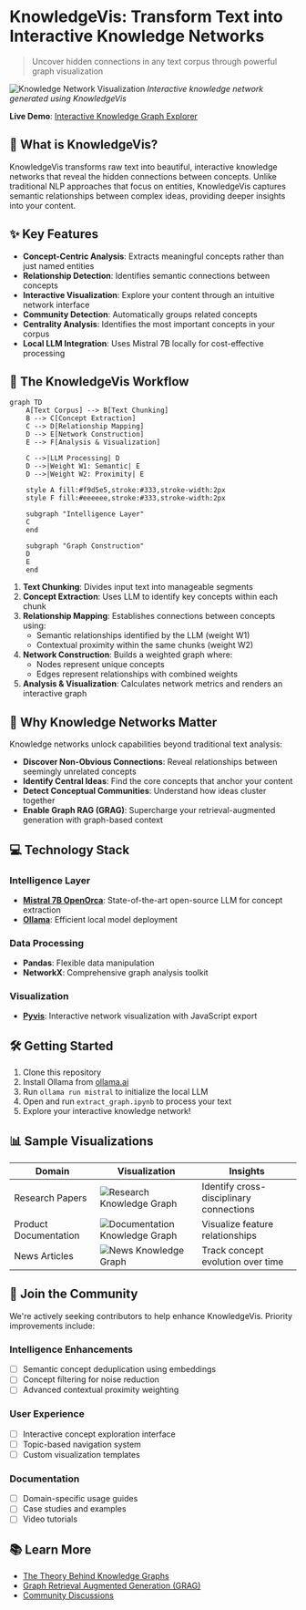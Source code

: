 
# KnowledgeVis: Transform Text into Interactive Knowledge Networks

> Uncover hidden connections in any text corpus through powerful graph visualization

![Knowledge Network Visualization](https://miro.medium.com/v2/resize:fit:1400/format:webp/1*eLQ5r3LF5z9jQBWTIQJhOA.png)
*Interactive knowledge network generated using KnowledgeVis*

**Live Demo**: [Interactive Knowledge Graph Explorer](https://guneeshvats.github.io/Convert-any-Corpus-of-Text-into-a-Graph-of-Knowledge/)

## 🧠 What is KnowledgeVis?

KnowledgeVis transforms raw text into beautiful, interactive knowledge networks that reveal the hidden connections between concepts. Unlike traditional NLP approaches that focus on entities, KnowledgeVis captures semantic relationships between complex ideas, providing deeper insights into your content.

## ✨ Key Features

- **Concept-Centric Analysis**: Extracts meaningful concepts rather than just named entities
- **Relationship Detection**: Identifies semantic connections between concepts
- **Interactive Visualization**: Explore your content through an intuitive network interface
- **Community Detection**: Automatically groups related concepts
- **Centrality Analysis**: Identifies the most important concepts in your corpus
- **Local LLM Integration**: Uses Mistral 7B locally for cost-effective processing

## 🔄 The KnowledgeVis Workflow

```mermaid
graph TD
    A[Text Corpus] --> B[Text Chunking]
    B --> C[Concept Extraction]
    C --> D[Relationship Mapping]
    D --> E[Network Construction]
    E --> F[Analysis & Visualization]
    
    C -->|LLM Processing| D
    D -->|Weight W1: Semantic| E
    D -->|Weight W2: Proximity| E
    
    style A fill:#f9d5e5,stroke:#333,stroke-width:2px
    style F fill:#eeeeee,stroke:#333,stroke-width:2px
    
    subgraph "Intelligence Layer"
    C
    end
    
    subgraph "Graph Construction"
    D
    E
    end
```

1. **Text Chunking**: Divides input text into manageable segments
2. **Concept Extraction**: Uses LLM to identify key concepts within each chunk
3. **Relationship Mapping**: Establishes connections between concepts using:
   - Semantic relationships identified by the LLM (weight W1)
   - Contextual proximity within the same chunks (weight W2)
4. **Network Construction**: Builds a weighted graph where:
   - Nodes represent unique concepts
   - Edges represent relationships with combined weights
5. **Analysis & Visualization**: Calculates network metrics and renders an interactive graph

## 🚀 Why Knowledge Networks Matter

Knowledge networks unlock capabilities beyond traditional text analysis:

- **Discover Non-Obvious Connections**: Reveal relationships between seemingly unrelated concepts
- **Identify Central Ideas**: Find the core concepts that anchor your content
- **Detect Conceptual Communities**: Understand how ideas cluster together
- **Enable Graph RAG (GRAG)**: Supercharge your retrieval-augmented generation with graph-based context

## 💻 Technology Stack

### Intelligence Layer
- **[Mistral 7B OpenOrca](https://huggingface.co/Open-Orca/Mistral-7B-OpenOrca)**: State-of-the-art open-source LLM for concept extraction
- **[Ollama](https://ollama.ai)**: Efficient local model deployment

### Data Processing
- **Pandas**: Flexible data manipulation
- **NetworkX**: Comprehensive graph analysis toolkit

### Visualization
- **[Pyvis](https://github.com/WestHealth/pyvis)**: Interactive network visualization with JavaScript export

## 🛠️ Getting Started

1. Clone this repository
2. Install Ollama from [ollama.ai](https://ollama.ai)
3. Run `ollama run mistral` to initialize the local LLM
4. Open and run `extract_graph.ipynb` to process your text
5. Explore your interactive knowledge network!

## 📊 Sample Visualizations

| Domain | Visualization | Insights |
|--------|---------------|----------|
| Research Papers | ![Research Knowledge Graph](https://neo4j.com/wp-content/uploads/research-paper-knowledge-graph.png) | Identify cross-disciplinary connections |
| Product Documentation | ![Documentation Knowledge Graph](https://neo4j.com/wp-content/uploads/use-cases-knowledge-graph.png) | Visualize feature relationships |
| News Articles | ![News Knowledge Graph](https://cdn.ttgtmedia.com/rms/onlineimages/enterprise_ai-knowledge_graph_example-f.png) | Track concept evolution over time |

## 🤝 Join the Community

We're actively seeking contributors to help enhance KnowledgeVis. Priority improvements include:

### Intelligence Enhancements
- [ ] Semantic concept deduplication using embeddings
- [ ] Concept filtering for noise reduction
- [ ] Advanced contextual proximity weighting

### User Experience
- [ ] Interactive concept exploration interface
- [ ] Topic-based navigation system
- [ ] Custom visualization templates

### Documentation
- [ ] Domain-specific usage guides
- [ ] Case studies and examples
- [ ] Video tutorials

## 📚 Learn More

- [The Theory Behind Knowledge Graphs](https://www.ibm.com/topics/knowledge-graph)
- [Graph Retrieval Augmented Generation (GRAG)](https://medium.com/towards-data-science/how-to-convert-any-text-into-a-graph-of-concepts-110844f22a1a)
- [Community Discussions](https://github.com/guneeshvats/Convert-any-Corpus-of-Text-into-a-Graph-of-Knowledge/discussions)
